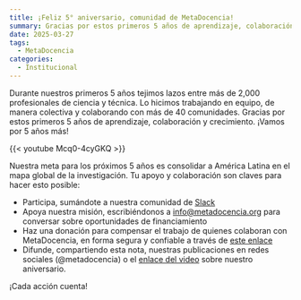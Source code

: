 ```yaml
---
title: ¡Feliz 5° aniversario, comunidad de MetaDocencia!
summary: Gracias por estos primeros 5 años de aprendizaje, colaboración y crecimiento. ¡Vamos por 5 años más!
date: 2025-03-27
tags:
  - MetaDocencia
categories:
  - Institucional
---
```


Durante nuestros primeros 5 años tejimos lazos entre más de 2,000 profesionales de ciencia y técnica. Lo hicimos trabajando en equipo, de manera colectiva y colaborando con más de 40 comunidades.
Gracias por estos primeros 5 años de aprendizaje, colaboración y crecimiento. ¡Vamos por 5 años más!

{{< youtube Mcq0-4cyGKQ >}}

Nuestra meta para los próximos 5 años es consolidar a América Latina en el mapa global de la investigación. Tu apoyo y colaboración son claves para hacer esto posible:
- Participa, sumándote a nuestra comunidad de [Slack](https://w3id.org/metadocencia/slack)
- Apoya nuestra misión, escribiéndonos a info@metadocencia.org para conversar sobre oportunidades de financiamiento
- Haz una donación para compensar el trabajo de quienes colaboran con MetaDocencia, en forma segura y confiable a través de [este enlace](https://www.metadocencia.org/donar/)
- Difunde, compartiendo esta nota, nuestras publicaciones en redes sociales (@metadocencia) o el [enlace del video](https://youtu.be/Mcq0-4cyGKQ) sobre nuestro aniversario.

¡Cada acción cuenta!
